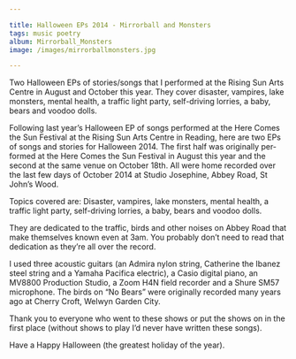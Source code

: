 ```yaml
---

title: Halloween EPs 2014 - Mirrorball and Monsters
tags: music poetry
album: Mirrorball_Monsters
image: /images/mirrorballmonsters.jpg

---
```


Two Halloween EPs of stories/songs that I performed at the Rising Sun Arts Centre in August and October this year. They cover disaster, vampires, lake monsters, mental health, a traffic light party, self-driving lorries, a baby, bears and voodoo dolls.

Fol­low­ing last year’s Hal­loween EP of songs per­formed at the Here Comes the Sun Fest­ival at the Rising Sun Arts Centre in Read­ing, here are two EPs of songs and stor­ies for Hal­loween 2014. The first half was ori­gin­ally per­formed at the Here Comes the Sun Fest­ival in Au­gust this year and the second at the same venue on Oc­to­ber 18th. All were home re­cor­ded over the last few days of Oc­to­ber 2014 at Stu­dio Josephine, Ab­bey Road, St John’s Wood.

Top­ics covered are: Dis­aster, vam­pires, lake mon­sters, men­tal health, a traffic light party, self-driv­ing lor­ries, a baby, bears and voo­doo dolls.

They are ded­ic­ated to the traffic, birds and other noises on Ab­bey Road that make them­selves known even at 3am. You prob­ably don’t need to read that ded­ic­a­tion as they’re all over the re­cord.

I used three acous­tic gui­tars (an Ad­mira nylon string, Cath­er­ine the Ibanez steel string and a Yamaha Pa­ci­fica elec­tric), a Ca­sio di­gital pi­ano, an MV8800 Pro­duc­tion Stu­dio, a Zoom H4N field re­corder and a Shure SM57 mi­cro­phone. The birds on “No Bears” were ori­gin­ally re­cor­ded many years ago at Cherry Croft, Wel­wyn Garden City.

Thank you to every­one who went to these shows or put the shows on in the first place (without shows to play I’d never have writ­ten these songs).

Have a Happy Hal­loween (the greatest hol­i­day of the year).
